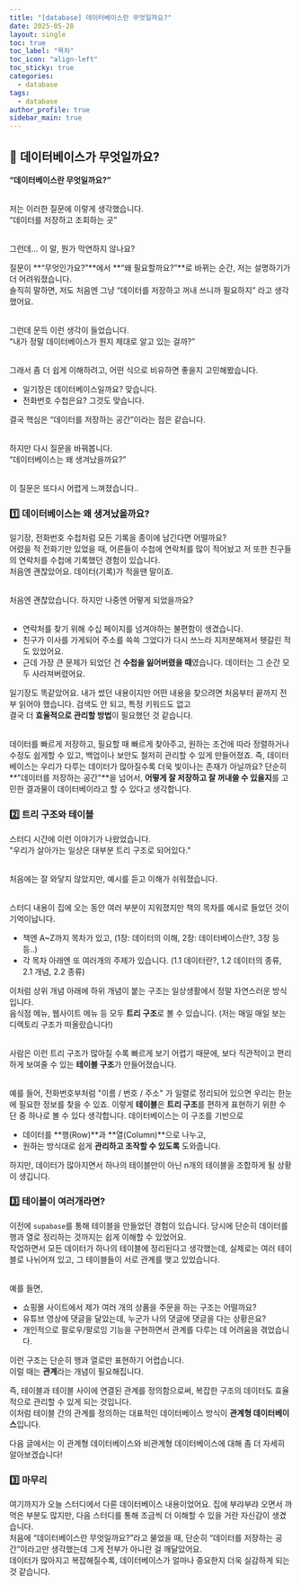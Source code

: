```yaml
---
title: "[database] 데이터베이스란 무엇일까요?"
date: 2025-05-28
layout: single
toc: true
toc_label: "목차"
toc_icon: "align-left"
toc_sticky: true
categories:
  - database
tags:
  - database 
author_profile: true
sidebar_main: true
---
```


## :ledger: 데이터베이스가 무엇일까요?
**“데이터베이스란 무엇일까요?”**<br/><br/>

저는 이러한 질문에 이렇게 생각했습니다.<br/> 
“데이터를 저장하고 조회하는 곳”<br/><br/>

그런데... 이 말, 뭔가 막연하지 않나요?<br/>

질문이 **“무엇인가요?”**에서 **“왜 필요할까요?”**로 바뀌는 순간, 저는 설명하기가 더 어려워졌습니다.<br/>
솔직히 말하면, 저도 처음엔 그냥 “데이터를 저장하고 꺼내 쓰니까 필요하지” 라고 생각했어요.<br/><br/>

그런데 문득 이런 생각이 들었습니다.<br/>
“내가 정말 데이터베이스가 뭔지 제대로 알고 있는 걸까?”<br/><br/>

그래서 좀 더 쉽게 이해하려고, 어떤 식으로 비유하면 좋을지 고민해봤습니다.<br/>

- 일기장은 데이터베이스일까요? 맞습니다.
- 전화번호 수첩은요? 그것도 맞습니다.

결국 핵심은 “데이터를 저장하는 공간”이라는 점은 같습니다.<br/><br/>

하지만 다시 질문을 바꿔봅니다.<br/>
“데이터베이스는 왜 생겨났을까요?”<br/><br/>

이 질문은 또다시 어렵게 느껴졌습니다..

### :one: 데이터베이스는 왜 생겨났을까요?
일기장, 전화번호 수첩처럼 모든 기록을 종이에 남긴다면 어떨까요? <br/>
어렸을 적 전화기만 있었을 때, 어른들이 수첩에 연락처를 많이 적어놨고 저 또한 친구들의 연락처를 수첩에 기록했던 경험이 있습니다.<br/>
처음엔 괜찮았어요. 데이터(기록)가 적을땐 말이죠. <br/><br/>

처음엔 괜찮았습니다. 하지만 나중엔 어떻게 되었을까요?<br/><br/>

- 연락처를 찾기 위해 수십 페이지를 넘겨야하는 불편함이 생겼습니다.
- 친구가 이사를 가게되어 주소를 쓱쓱 그었다가 다시 쓰느라 지저분해져서 헷갈린 적도 있었어요.
- 근데 가장 큰 문제가 되었던 건 **수첩을 잃어버렸을 때**였습니다. 데이터는 그 순간 모두 사라져버렸어요.

일기장도 똑같았어요. 내가 썼던 내용이지만 어떤 내용을 찾으려면 처음부터 끝까지 전부 읽어야 했습니다. 검색도 안 되고, 특정 키워드도 없고<br/>
결국 더 **효율적으로 관리할 방법**이 필요했던 것 같습니다.<br/><br/>

데이터를 빠르게 저장하고, 필요할 때 빠르게 찾아주고, 원하는 조건에 따라 정렬하거나 수정도 쉽게할 수 있고, 백업이나 보안도 철저히 관리할 수 있게 만들어졌죠. 즉, 데이터베이스는 우리가 다루는 데이터가 많아질수록 더욱 빛이나는 존재가 아닐까요? 단순히 **"데이터를 저장하는 공간"**을 넘어서, **어떻게 잘 저장하고 잘 꺼내쓸 수 있을지**를 고민한 결과물이 데이터베이라고 할 수 있다고 생각합니다.


### :two: 트리 구조와 테이블

스터디 시간에 이런 이야기가 나왔었습니다.<br/>
"우리가 살아가는 일상은 대부분 트리 구조로 되어있다."<br/><br/>

처음에는 잘 와닿지 않았지만, 예시를 듣고 이해가 쉬워졌습니다.<br/><br/>

스터디 내용이 집에 오는 동안 여러 부분이 지워졌지만 책의 목차를 예시로 들었던 것이 기억이납니다.

- 책엔 A~Z까지 목차가 있고, (1장: 데이터의 이해, 2장: 데이터베이스란?, 3장 등등..)
- 각 목차 아래엔 또 여러개의 주제가 있습니다. (1.1 데이터란?, 1.2 데이터의 종류, 2.1 개념, 2.2 종류)

이처럼 상위 개념 아래에 하위 개념이 붙는 구조는 일상생활에서 정말 자연스러운 방식입니다. <br/>
음식점 메뉴, 웹사이트 메뉴 등 모두 **트리 구조**로 볼 수 있습니다. (저는 매일 매일 보는 디렉토리 구조가 떠올랐습니다!)<br/><br/>

사람은 이런 트리 구조가 많아질 수록 빠르게 보기 어렵기 때문에, 보다 직관적이고 편리하게 보여줄 수 있는 **테이블 구조**가 만들어졌습니다.<br/><br/>


예를 들어, 전화번호부처럼 "이름 / 번호 / 주소" 가 일렬로 정리되어 있으면 우리는 한눈에 필요한 정보를 찾을 수 있죠. 이렇게 **테이블**은 **트리 구조**를 편하게 표현하기 위한 수단 중 하나로 볼 수 있다 생각합니다. 데이터베이스는 이 구조를 기반으로

- 데이터를 **행(Row)**과 **열(Column)**으로 나누고,
- 원하는 방식대로 쉽게 **관리하고 조작할 수 있도록** 도와줍니다.

하지만, 데이터가 많아지면서 하나의 테이블만이 아닌 n개의 테이블을 조합하게 될 상황이 생깁니다.


### :three: 테이블이 여러개라면?
이전에 `supabase`를 통해 테이블을 만들었던 경험이 있습니다. 당시에 단순히 데이터를 행과 열로 정리하는 것까지는 쉽게 이해할 수 있었어요.<br/>
작업하면서 모든 데이터가 하나의 테이블에 정리된다고 생각했는데, 실제로는 여러 테이블로 나뉘어져 있고, 그 테이블들이 서로 관계를 맺고 있었습니다.<br/><br/>

예를 들면,

- 쇼핑몰 사이트에서 제가 여러 개의 상품을 주문을 하는 구조는 어떨까요?
- 유튜브 영상에 댓글을 달았는데, 누군가 나의 댓글에 댓글을 다는 상황은요?
- 개인적으로 팔로우/팔로잉 기능을 구현하면서 관계를 다루는 데 어려움을 겪었습니다.

이런 구조는 단순히 행과 열로만 표현하기 어렵습니다.<br/>
이럴 때는 **관계**라는 개념이 필요해집니다. <br/>

즉, 테이블과 테이블 사이에 연결된 관계를 정의함으로써, 복잡한 구조의 데이터도 효율적으로 관리할 수 있게 되는 것입니다.<br/>
이처럼 테이블 간의 관계를 정의하는 대표적인 데이터베이스 방식이 **관계형 데이터베이스**입니다.

다음 글에서는 이 관계형 데이터베이스와 비관계형 데이터베이스에 대해 좀 더 자세히 알아보겠습니다!


### :three: 마무리
여기까지가 오늘 스터디에서 다룬 데이터베이스 내용이었어요. 집에 부랴부랴 오면서 까먹은 부분도 많지만, 다음 스터디를 통해 조금씩 더 이해할 수 있을 거란 자신감이 생겼습니다.<br/>
처음에 “데이터베이스란 무엇일까요?”라고 물었을 때, 단순히 “데이터를 저장하는 공간”이라고만 생각했는데 그게 전부가 아니란 걸 깨달았어요.<br/>
데이터가 많아지고 복잡해질수록, 데이터베이스가 얼마나 중요한지 더욱 실감하게 되는 것 같습니다.<br/><br/>
